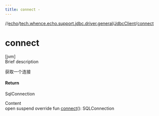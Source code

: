 ```yaml
---
title: connect -
---
```

//[echo](../../index.md)/[tech.whence.echo.support.jdbc.driver.general](../index.md)/[JdbcClient](index.md)/[connect](connect.md)



# connect  
[jvm]  
Brief description  


获取一个连接



#### Return  


SqlConnection

  
Content  
open suspend override fun [connect](connect.md)(): SQLConnection  



